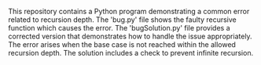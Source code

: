 This repository contains a Python program demonstrating a common error related to recursion depth. The 'bug.py' file shows the faulty recursive function which causes the error. The 'bugSolution.py' file provides a corrected version that demonstrates how to handle the issue appropriately.  The error arises when the base case is not reached within the allowed recursion depth.  The solution includes a check to prevent infinite recursion.